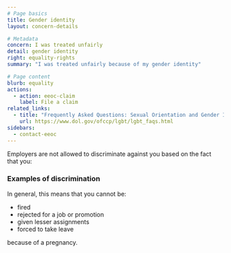 ```yaml
---
# Page basics
title: Gender identity
layout: concern-details

# Metadata
concern: I was treated unfairly
detail: gender identity
right: equality-rights
summary: "I was treated unfairly because of my gender identity"

# Page content
blurb: equality
actions:
  - action: eeoc-claim
    label: File a claim
related_links:
  - title: "Frequently Asked Questions: Sexual Orientation and Gender Identity"
    url: https://www.dol.gov/ofccp/lgbt/lgbt_faqs.html
sidebars:
  - contact-eeoc
---
```


Employers are not allowed to discriminate against you based on the fact that you:



### Examples of discrimination

In general, this means that you cannot be:

- fired
- rejected for a job or promotion
- given lesser assignments
- forced to take leave

because of a pregnancy.
